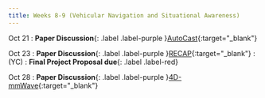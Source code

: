```yaml
---
title: Weeks 8-9 (Vehicular Navigation and Situational Awareness)
---
```


Oct 21
: **Paper Discussion**{: .label .label-purple }[AutoCast](https://app.perusall.com/courses/cos597s_f2024-advanced-topics-in-computer-science-recent-advances-in-wireless-networks/ising-machines-as-hardware-solvers){:target="_blank"}

Oct 23
: **Paper Discussion**{: .label .label-purple }[RECAP](https://app.perusall.com/courses/cos597e_f2025-advanced-topics-in-computer-science-neural-sensing-modeling-and-understanding/recap-287911751){:target="_blank"}
  : (YC)
: **Final Project Proposal due**{: .label .label-red}

Oct 28
: **Paper Discussion**{: .label .label-purple }[4D-mmWave](){:target="_blank"}
